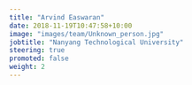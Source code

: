 ```yaml
---
title: "Arvind Easwaran"
date: 2018-11-19T10:47:58+10:00
image: "images/team/Unknown_person.jpg"
jobtitle: "Nanyang Technological University"
steering: true
promoted: false
weight: 2
---
```


